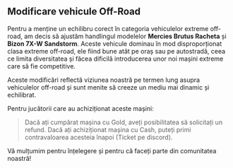 ## Modificare vehicule Off-Road
Pentru a menține un echilibru corect în categoria vehiculelor extreme off-road, am decis să ajustăm handlingul modelelor **Mercies Brutus Racheta** și **Bizon 7X-W Sandstorm**. Aceste vehicule dominau în mod disproporționat clasa extreme off-road, ele fiind bune atât pe oraș sau pe autostradă, ceea ce limita diversitatea și făcea dificilă introducerea unor noi mașini extreme care să fie competitive.

Aceste modificări reflectă viziunea noastră pe termen lung asupra vehiculelor off-road și sunt menite să creeze un mediu mai dinamic și echilibrat.

Pentru jucătorii care au achiziționat aceste mașini:
> Dacă ați cumpărat mașina cu Gold, aveți posibilitatea să solicitați un refund.
> Dacă ați achiziționat mașina cu Cash, puteți primi contravaloarea acesteia înapoi (Ticket pe discord).

Vă mulțumim pentru înțelegere și pentru că faceți parte din comunitatea noastră!
